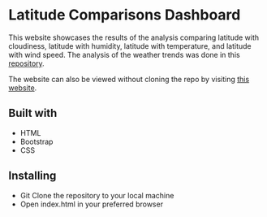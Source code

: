 # Latitude Comparisons Dashboard

This website showcases the results of the analysis comparing latitude with cloudiness, latitude with humidity, latitude with temperature, and latitude with wind speed. The analysis of the weather trends was done in this [repository](https://github.com/makeller234/python-api-challenge). 

The website can also be viewed without cloning the repo by visiting [this website](https://makeller234.github.io/Web-Design-Challenge/WebVisualizations/). 

## Built with
* HTML
* Bootstrap
* CSS

## Installing
* Git Clone the repository to your local machine
* Open index.html in your preferred browser
